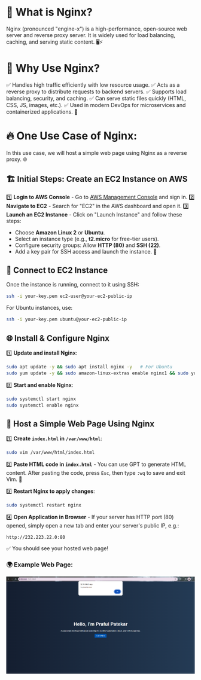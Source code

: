 # 🚀 What is Nginx?
Nginx (pronounced "engine-x") is a high-performance, open-source web server and reverse proxy server. It is widely used for load balancing, caching, and serving static content. 🖥️⚡

# 🤔 Why Use Nginx?
✅ Handles high traffic efficiently with low resource usage.
✅ Acts as a reverse proxy to distribute requests to backend servers.
✅ Supports load balancing, security, and caching.
✅ Can serve static files quickly (HTML, CSS, JS, images, etc.).
✅ Used in modern DevOps for microservices and containerized applications. 🔄

# 🔥 One Use Case of Nginx:
In this use case, we will host a simple web page using Nginx as a reverse proxy. 🌐

## 🏗️ Initial Steps: Create an EC2 Instance on AWS
1️⃣ **Login to AWS Console** - Go to [AWS Management Console](https://aws.amazon.com/) and sign in.
2️⃣ **Navigate to EC2** - Search for "EC2" in the AWS dashboard and open it.
3️⃣ **Launch an EC2 Instance** - Click on "Launch Instance" and follow these steps:
   - Choose **Amazon Linux 2** or **Ubuntu**.
   - Select an instance type (e.g., **t2.micro** for free-tier users).
   - Configure security groups: Allow **HTTP (80)** and **SSH (22)**.
   - Add a key pair for SSH access and launch the instance. 🚀

## 🔑 Connect to EC2 Instance
Once the instance is running, connect to it using SSH:
```sh
ssh -i your-key.pem ec2-user@your-ec2-public-ip
```
For Ubuntu instances, use:
```sh
ssh -i your-key.pem ubuntu@your-ec2-public-ip
```

## 🌐 Install & Configure Nginx
1️⃣ **Update and install Nginx**:
```sh
sudo apt update -y && sudo apt install nginx -y   # For Ubuntu
sudo yum update -y && sudo amazon-linux-extras enable nginx1 && sudo yum install nginx -y  # For Amazon Linux 2
```
2️⃣ **Start and enable Nginx**:
```sh
sudo systemctl start nginx
sudo systemctl enable nginx
```

## 🎨 Host a Simple Web Page Using Nginx

1️⃣ **Create `index.html` in `/var/www/html`**:
```sh
sudo vim /var/www/html/index.html
```
2️⃣ **Paste HTML code in `index.html`** - You can use GPT to generate HTML content. After pasting the code, press `Esc`, then type `:wq` to save and exit Vim. 💾

3️⃣ **Restart Nginx to apply changes**:
```sh
sudo systemctl restart nginx
```

4️⃣ **Open Application in Browser** - If your server has HTTP port (80) opened, simply open a new tab and enter your server's public IP, e.g.:
```
http://232.223.22.0:80
```
✅ You should see your hosted web page!

### 🌍 Example Web Page:
![Web Page](images/webpage.png)